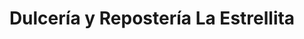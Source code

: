 ---
title: "Dulcería y Repostería La Estrellita"
url: /mexicali/dulceria-y-reposteria-la-estrellita/
shop: confitería
---